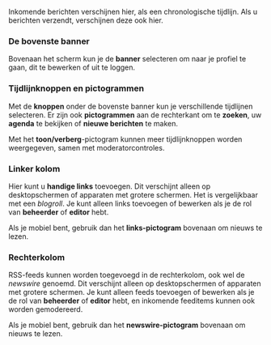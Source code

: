 Inkomende berichten verschijnen hier, als een chronologische tijdlijn. Als u berichten verzendt, verschijnen deze ook hier.

### De bovenste banner
Bovenaan het scherm kun je de **banner** selecteren om naar je profiel te gaan, dit te bewerken of uit te loggen.

### Tijdlijnknoppen en pictogrammen
Met de **knoppen** onder de bovenste banner kun je verschillende tijdlijnen selecteren. Er zijn ook **pictogrammen** aan de rechterkant om te **zoeken**, uw **agenda** te bekijken of **nieuwe berichten** te maken.

Met het **toon/verberg**-pictogram kunnen meer tijdlijnknoppen worden weergegeven, samen met moderatorcontroles.

### Linker kolom
Hier kunt u **handige links** toevoegen. Dit verschijnt alleen op desktopschermen of apparaten met grotere schermen. Het is vergelijkbaar met een *blogroll*. Je kunt alleen links toevoegen of bewerken als je de rol van **beheerder** of **editor** hebt.

Als je mobiel bent, gebruik dan het **links-pictogram** bovenaan om nieuws te lezen.

### Rechterkolom
RSS-feeds kunnen worden toegevoegd in de rechterkolom, ook wel de *newswire* genoemd. Dit verschijnt alleen op desktopschermen of apparaten met grotere schermen. Je kunt alleen feeds toevoegen of bewerken als je de rol van **beheerder** of **editor** hebt, en inkomende feeditems kunnen ook worden gemodereerd.

Als je mobiel bent, gebruik dan het **newswire-pictogram** bovenaan om nieuws te lezen.
